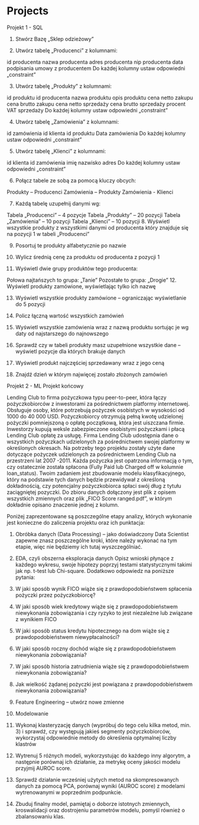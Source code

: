 # Projects

Projekt 1 - SQL
1. Stwórz Bazę „Sklep odzieżowy”

2. Utwórz tabelę „Producenci” z kolumnami:

id producenta
nazwa producenta
adres producenta
nip producenta
data podpisania umowy z producentem
Do każdej kolumny ustaw odpowiedni „constraint”

3. Utwórz tabelę „Produkty” z kolumnami:

id produktu
id producenta
nazwa produktu
opis produktu
cena netto zakupu
cena brutto zakupu
cena netto sprzedaży
cena brutto sprzedaży
procent VAT sprzedaży
Do każdej kolumny ustaw odpowiedni „constraint”

4. Utwórz tabelę „Zamówienia” z kolumnami:

id zamówienia
id klienta
id produktu
Data zamówienia
Do każdej kolumny ustaw odpowiedni „constraint”

5. Utwórz tabelę „Klienci” z kolumnami:

id klienta
id zamówienia
imię
nazwisko
adres
Do każdej kolumny ustaw odpowiedni „constraint”
 
6. Połącz tabele ze sobą za pomocą kluczy obcych:

Produkty – Producenci
Zamówienia – Produkty
Zamówienia - Klienci

7. Każdą tabelę uzupełnij danymi wg:

Tabela „Producenci” – 4 pozycje
Tabela „Produkty” – 20 pozycji
Tabela „Zamówienia” – 10 pozycji
Tabela „Klienci” – 10 pozycji
8. Wyświetl wszystkie produkty z wszystkimi danymi od producenta który znajduje się na pozycji 1 w tabeli „Producenci”

9. Posortuj te produkty alfabetycznie po nazwie

10. Wylicz średnią cenę za produktu od producenta z pozycji 1

11. Wyświetl dwie grupy produktów tego producenta:

Połowa najtańszych to grupa: „Tanie”
Pozostałe to grupa: „Drogie”
12. Wyświetl produkty zamówione, wyświetlając tylko ich nazwę

13. Wyświetl wszystkie produkty zamówione – ograniczając wyświetlanie do 5 pozycji

14. Policz łączną wartość wszystkich zamówień

15. Wyświetl wszystkie zamówienia wraz z nazwą produktu sortując je wg daty od najstarszego do najnowszego

16. Sprawdź czy w tabeli produkty masz uzupełnione wszystkie dane – wyświetl pozycje dla których brakuje danych

17. Wyświetl produkt najczęściej sprzedawany wraz z jego ceną

18. Znajdź dzień w którym najwięcej zostało złożonych zamówień



Projekt 2 - ML
Projekt końcowy

Lending Club to firma pożyczkowa typu peer-to-peer, która łączy pożyczkobiorców z inwestorami za pośrednictwem platformy internetowej. Obsługuje osoby, które potrzebują pożyczek osobistych w wysokości od 1000 do 40 000 USD. Pożyczkobiorcy otrzymują pełną kwotę udzielonej pożyczki pomniejszoną o opłatę początkową, która jest uiszczana firmie. Inwestorzy kupują weksle zabezpieczone osobistymi pożyczkami i płacą Lending Club opłatę za usługę. Firma Lending Club udostępnia dane o wszystkich pożyczkach udzielonych za pośrednictwem swojej platformy w określonych okresach. 
Na potrzeby tego projektu zostały użyte dane dotyczące pożyczek udzielonych za pośrednictwem Lending Club na przestrzeni lat 2007 -2011. Każda pożyczka jest opatrzona informacją o tym, czy ostatecznie została spłacona (Fully Paid lub Charged off w kolumnie loan_status). Twoim zadaniem jest zbudowanie modelu klasyfikacyjnego, który na podstawie tych danych będzie przewidywał z określoną dokładnością, czy potencjalny pożyczkobiorca spłaci swój dług z tytułu zaciągniętej pozyczki. Do zbioru danych dołączony jest plik z opisem wszystkich zmiennych oraz plik „FICO Score ranged.pdf”, w którym dokładnie opisano znaczenie jednej z kolumn.

Poniżej zaprezentowane są poszczególne etapy analizy, których wykonanie jest konieczne do zaliczenia projektu oraz ich punktacja:
1.	Obróbka danych (Data Processing) – jako doświadczony Data Scientist zapewne znasz poszczególne kroki, które należy wykonać na tym etapie, więc nie będziemy ich tutaj wyszczególniać.
2.	EDA, czyli obszerna eksploracja danych Opisz wnioski płynące z każdego wykresu, swoje hipotezy poprzyj testami statystycznymi takimi jak np. t-test lub Chi-square. Dodatkowo odpowiedz na poniższe pytania:
1.	W jaki sposób wynik FICO wiąże się z prawdopodobieństwem spłacenia pożyczki przez pożyczkobiorcę?
2.	W jaki sposób wiek kredytowy wiąże się z prawdopodobieństwem niewykonania zobowiązania i czy ryzyko to jest niezależne lub związane z wynikiem FICO
3.	W jaki sposób status kredytu hipotecznego na dom wiąże się z prawdopodobieństwem niewypłacalności?
4.	W jaki sposób roczny dochód wiąże się z prawdopodobieństwem niewykonania zobowiązania?
5.	W jaki sposób historia zatrudnienia wiąże się z prawdopodobieństwem niewykonania zobowiązania?
6.	Jak wielkość żądanej pożyczki jest powiązana z prawdopodobieństwem niewykonania zobowiązania?
3.	Feature Engineering – utwórz nowe zmienne

4.	Modelowanie
1.	Wykonaj klasteryzację danych (wypróbuj do tego celu kilka metod, min. 3) i sprawdź, czy występują jakieś segmenty pożyczkobiorców, wykorzystaj odpowiednie metody do określenia optymalnej liczby klastrów
2.	Wytrenuj 5 różnych modeli, wykorzystując do każdego inny algorytm, a następnie porównaj ich działanie, za metrykę oceny jakości modelu przyjmij AUROC score.
3.	Sprawdź działanie wcześniej użytych metod na skompresowanych danych za pomocą PCA, porównaj wyniki (AUROC score) z modelami wytrenowanymi w poprzednim podpunkcie.
4.	Zbuduj finalny model, pamiętaj o doborze istotnych zmiennych, kroswalidacji oraz dostrojeniu parametrów modelu, pomyśl również o zbalansowaniu klas.

